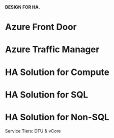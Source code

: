 <b>DESIGN FOR HA.</b>



# Azure Front Door

# Azure Traffic Manager

# HA Solution for Compute

# HA Solution for SQL 

# HA Solution for Non-SQL

Service Tiers: DTU & vCore

